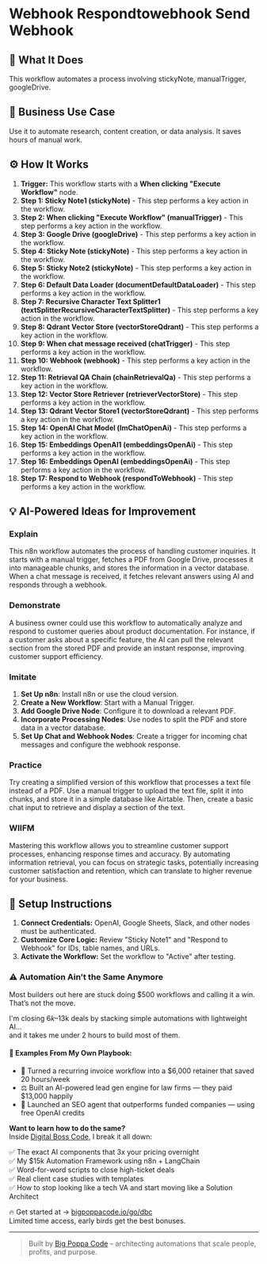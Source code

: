 # Webhook Respondtowebhook Send Webhook

## 🚀 What It Does
This workflow automates a process involving stickyNote, manualTrigger, googleDrive.

## 💼 Business Use Case
Use it to automate research, content creation, or data analysis. It saves hours of manual work.

## ⚙️ How It Works
1.  **Trigger:** This workflow starts with a **When clicking "Execute Workflow"** node.
2. **Step 1: Sticky Note1 (stickyNote)** - This step performs a key action in the workflow.
3. **Step 2: When clicking "Execute Workflow" (manualTrigger)** - This step performs a key action in the workflow.
4. **Step 3: Google Drive (googleDrive)** - This step performs a key action in the workflow.
5. **Step 4: Sticky Note (stickyNote)** - This step performs a key action in the workflow.
6. **Step 5: Sticky Note2 (stickyNote)** - This step performs a key action in the workflow.
7. **Step 6: Default Data Loader (documentDefaultDataLoader)** - This step performs a key action in the workflow.
8. **Step 7: Recursive Character Text Splitter1 (textSplitterRecursiveCharacterTextSplitter)** - This step performs a key action in the workflow.
9. **Step 8: Qdrant Vector Store (vectorStoreQdrant)** - This step performs a key action in the workflow.
10. **Step 9: When chat message received (chatTrigger)** - This step performs a key action in the workflow.
11. **Step 10: Webhook (webhook)** - This step performs a key action in the workflow.
12. **Step 11: Retrieval QA Chain (chainRetrievalQa)** - This step performs a key action in the workflow.
13. **Step 12: Vector Store Retriever (retrieverVectorStore)** - This step performs a key action in the workflow.
14. **Step 13: Qdrant Vector Store1 (vectorStoreQdrant)** - This step performs a key action in the workflow.
15. **Step 14: OpenAI Chat Model (lmChatOpenAi)** - This step performs a key action in the workflow.
16. **Step 15: Embeddings OpenAI1 (embeddingsOpenAi)** - This step performs a key action in the workflow.
17. **Step 16: Embeddings OpenAI (embeddingsOpenAi)** - This step performs a key action in the workflow.
18. **Step 17: Respond to Webhook (respondToWebhook)** - This step performs a key action in the workflow.

## 💡 AI-Powered Ideas for Improvement
### Explain
This n8n workflow automates the process of handling customer inquiries. It starts with a manual trigger, fetches a PDF from Google Drive, processes it into manageable chunks, and stores the information in a vector database. When a chat message is received, it fetches relevant answers using AI and responds through a webhook.

### Demonstrate
A business owner could use this workflow to automatically analyze and respond to customer queries about product documentation. For instance, if a customer asks about a specific feature, the AI can pull the relevant section from the stored PDF and provide an instant response, improving customer support efficiency.

### Imitate
1. **Set Up n8n**: Install n8n or use the cloud version.
2. **Create a New Workflow**: Start with a Manual Trigger.
3. **Add Google Drive Node**: Configure it to download a relevant PDF.
4. **Incorporate Processing Nodes**: Use nodes to split the PDF and store data in a vector database.
5. **Set Up Chat and Webhook Nodes**: Create a trigger for incoming chat messages and configure the webhook response.

### Practice
Try creating a simplified version of this workflow that processes a text file instead of a PDF. Use a manual trigger to upload the text file, split it into chunks, and store it in a simple database like Airtable. Then, create a basic chat input to retrieve and display a section of the text.

### WIIFM
Mastering this workflow allows you to streamline customer support processes, enhancing response times and accuracy. By automating information retrieval, you can focus on strategic tasks, potentially increasing customer satisfaction and retention, which can translate to higher revenue for your business.

## 🔧 Setup Instructions
1. **Connect Credentials:** OpenAI, Google Sheets, Slack, and other nodes must be authenticated.
2. **Customize Core Logic:** Review "Sticky Note1" and "Respond to Webhook" for IDs, table names, and URLs.
3. **Activate the Workflow:** Set the workflow to "Active" after testing.

### ⚠️ Automation Ain’t the Same Anymore

Most builders out here are stuck doing $500 workflows and calling it a win.  
That’s not the move.  

I'm closing $6k–$13k deals by stacking simple automations with lightweight AI...  
and it takes me under 2 hours to build most of them.

#### 🧠 Examples From My Own Playbook:
- 🔁 Turned a recurring invoice workflow into a $6,000 retainer that saved 20 hours/week  
- ⚖️ Built an AI-powered lead gen engine for law firms — they paid $13,000 happily  
- 🚀 Launched an SEO agent that outperforms funded companies — using free OpenAI credits  

**Want to learn how to do the same?**  
Inside [Digital Boss Code](https://bigpoppacode.io/go/dbc), I break it all down:

✅ The exact AI components that 3x your pricing overnight  
✅ My $15k Automation Framework using n8n + LangChain  
✅ Word-for-word scripts to close high-ticket deals  
✅ Real client case studies with templates  
✅ How to stop looking like a tech VA and start moving like a Solution Architect  

🔥 Get started at → [bigpoppacode.io/go/dbc](https://bigpoppacode.io/go/dbc)  
Limited time access, early birds get the best bonuses.

---
> Built by [Big Poppa Code](https://bigpoppacode.io) – architecting automations that scale people, profits, and purpose.
